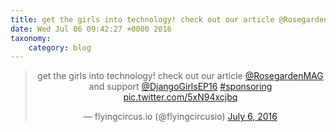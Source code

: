 ```yaml
---
title: get the girls into technology! check out our article @RosegardenMAG and support @DjangoGirlsEP16 #sponsoring http://twitter.com/flyingcircusio/status/750625034792792064/photo/1
date: Wed Jul 06 09:42:27 +0000 2016
taxonomy:
    category: blog
---
```

<blockquote class="twitter-tweet" align="center"><p lang="en" dir="ltr">get the girls into technology! check out our article <a href="https://twitter.com/RosegardenMAG">@RosegardenMAG</a> and support <a href="https://twitter.com/DjangoGirlsEP16">@DjangoGirlsEP16</a> <a href="https://twitter.com/hashtag/sponsoring?src=hash">#sponsoring</a> <a href="http://twitter.com/flyingcircusio/status/750625034792792064/photo/1">pic.twitter.com/5xN94xcjbq</a></p>&mdash; flyingcircus.io (@flyingcircusio) <a href="https://twitter.com/flyingcircusio/status/750625034792792064">July 6, 2016</a></blockquote>
